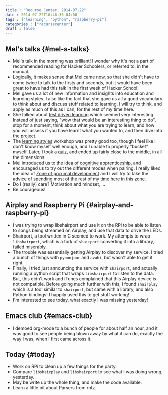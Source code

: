 ```yaml
---
title : "Recurse Center, 2014-07-22"
date : 2014-07-22T10:46:36-04:00
tags : ["learning", "python", "raspberry-pi"]
categories : ["recursecenter"]
draft : false
---
```


## Mel's talks {#mel-s-talks}

-   Mel's talk in the morning was brilliant!  I wonder why it's not a part of
    recommended reading for Hacker Schoolers, or referred to, in the manual.
-   Logically, it makes sense that Mel came now, so that she didn't have to come
    twice to talk to the firsts and seconds, but it would have been great to have
    had this talk in the first week of Hacker School!
-   Mel gave us a lot of new information and insights into education and learning
    styles. I also like the fact that she gave us all a good vocabulary to think
    about and discuss stuff related to learning. I will try to think, and apply
    as much of this as I can, for the rest of my time here.
-   She talked about [test driven learning](http://blog.melchua.com/2014/02/10/test-driven-learning-setting-learning-goals-for-yourself-software-engineering-edition/) which seemed very interesting. Instead
    of just saying, "wow that would be an interesting thing to do", stop for a
    moment, think about what you are trying to learn, and how you will assess if
    you have learnt what you wanted to, and then dive into the project.
-   The [learning styles](http://www.engr.ncsu.edu/learningstyles/ilsweb.html) workshop was pretty good too, though I feel like I don't
    know myself well enough, and I unable to properly "bucket" myself.  Later, I
    took a [quiz](http://www.engr.ncsu.edu/learningstyles/ilsweb.html), and ended up fairly close to the middle, in all the dimensions.
-   Mel introduced us to the idea of [cognitive apprenticeship](http://www.scribd.com/doc/201816780/A-Cognitive-Apprenticeship-Primer), and encouraged us
    to try out the different modes when pairing. I really liked the idea of [Zone
    of proximal development](http://en.wikipedia.org/wiki/Zone_of_proximal_development) and I will try to take the advice of spending most of
    the rest of my time here in this zone.
-   Do I (really) care?  Motivation and mindset, ...
-   Be courageous!


## Airplay and Raspberry Pi {#airplay-and-raspberry-pi}

-   I was trying to wrap libshairport and use it on the RPi to be able to listen
    to songs being streamed on Airplay, and use that data to drive the LEDs.
-   Shairport, a tool written in C seemed to work.  My attempts to wrap
    `libshairport`, which is a fork of `shairport` converting it into a library,
    failed miserably.
-   The trouble was essentially getting Airplay to discover my service.  I tried
    a bunch of things with `pybonjour` and `avahi`, but wasn't able to get it
    right.
-   Finally, I tried just announcing the service with `shairport`, and actually
    running a python script that wraps `libshairport` to listen to the data.
    But, this didn't work and iTunes complained that this Airplay device is not
    compatible. Before going much further with this, I found `shairplay` which is
    a tool similar to `shairport`, but came with a library, and also Python
    bindings!  I happily used this to get stuff working!
-   I'm interested to see today, what exactly I was missing yesterday!


## Emacs club {#emacs-club}

-   I demoed org-mode to a bunch of people for about half an hour, and it was
    good to see people being blown away by what it can do, exactly the way I
    was, when I first came across it.


## Today {#today}

-   Work on RPi to clean up a few things for the party.
-   Compare `libshairplay` and `libshairport` to see what I was doing wrong,
    yesterday.
-   May be write up the whole thing, and make the code available.
-   Learn a little bit about Parsers from rntz.
